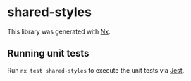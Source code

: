 # shared-styles

This library was generated with [Nx](https://nx.dev).

## Running unit tests

Run `nx test shared-styles` to execute the unit tests via [Jest](https://jestjs.io).

